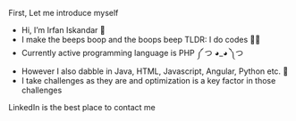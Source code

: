 First, Let me introduce myself

- Hi, I’m Irfan Iskandar 👋
- I make the beeps boop and the boops beep 
         TLDR: I do codes 👨‍💻
- Currently active programming language is PHP ༼ つ ◕_◕ ༽つ
- However I also dabble in Java, HTML, Javascript, Angular, Python etc. 🐍
- I take challenges as they are and optimization is a key factor in those challenges

LinkedIn is the best place to contact me 
